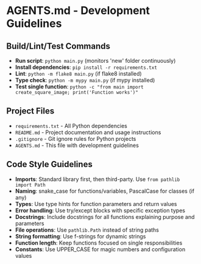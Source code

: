 # AGENTS.md - Development Guidelines

## Build/Lint/Test Commands
- **Run script**: `python main.py` (monitors 'new' folder continuously)
- **Install dependencies**: `pip install -r requirements.txt`
- **Lint**: `python -m flake8 main.py` (if flake8 installed)
- **Type check**: `python -m mypy main.py` (if mypy installed)
- **Test single function**: `python -c "from main import create_square_image; print('Function works')"`

## Project Files
- `requirements.txt` - All Python dependencies
- `README.md` - Project documentation and usage instructions
- `.gitignore` - Git ignore rules for Python projects
- `AGENTS.md` - This file with development guidelines

## Code Style Guidelines
- **Imports**: Standard library first, then third-party. Use `from pathlib import Path`
- **Naming**: snake_case for functions/variables, PascalCase for classes (if any)
- **Types**: Use type hints for function parameters and return values
- **Error handling**: Use try/except blocks with specific exception types
- **Docstrings**: Include docstrings for all functions explaining purpose and parameters
- **File operations**: Use `pathlib.Path` instead of string paths
- **String formatting**: Use f-strings for dynamic strings
- **Function length**: Keep functions focused on single responsibilities
- **Constants**: Use UPPER_CASE for magic numbers and configuration values